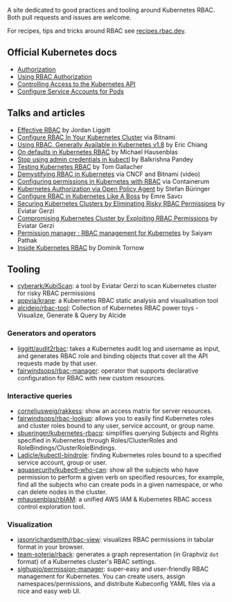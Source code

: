 A site dedicated to good practices and tooling around Kubernetes RBAC. Both pull requests and issues are welcome.

For recipes, tips and tricks around RBAC see [recipes.rbac.dev](https://recipes.rbac.dev/).

## Official Kubernetes docs

- [Authorization](https://kubernetes.io/docs/admin/authorization/)
- [Using RBAC Authorization](https://kubernetes.io/docs/reference/access-authn-authz/rbac/)
- [Controlling Access to the Kubernetes API](https://kubernetes.io/docs/reference/access-authn-authz/controlling-access/)
- [Configure Service Accounts for Pods](https://kubernetes.io/docs/tasks/configure-pod-container/configure-service-account/)

## Talks and articles

- [Effective RBAC](https://www.youtube.com/watch?v=Nw1ymxcLIDI) by Jordan Liggitt
- [Configure RBAC In Your Kubernetes Cluster](https://docs.bitnami.com/kubernetes/how-to/configure-rbac-in-your-kubernetes-cluster/) via Bitnami
- [Using RBAC, Generally Available in Kubernetes v1.8](https://kubernetes.io/blog/2017/10/using-rbac-generally-available-18/) by Eric Chiang
- [On defaults in Kubernetes RBAC](https://dev.to/mhausenblas/on-some-defaults-in-kubernetes-rbac-270l) by Michael Hausenblas
- [Stop using admin credentials in kubectl](https://goglides.com/blog/create-less-privileges-user-in-kubernetes-using-rbac-for-kubectl/) by Balkrishna Pandey
- [Testing Kubernetes RBAC](https://medium.com/yld-engineering-blog/testing-kubernetes-rbac-5e00dc93af8e/) by Tom Gallacher
- [Demystifying RBAC in Kubernetes](https://www.cncf.io/blog/2018/08/01/demystifying-rbac-in-kubernetes/) via CNCF and Bitnami (video)
- [Configuring permissions in Kubernetes with RBAC](https://medium.com/containerum/configuring-permissions-in-kubernetes-with-rbac-a456a9717d5d/) via Containerum
- [Kubernetes Authorization via Open Policy Agent](https://itnext.io/kubernetes-authorization-via-open-policy-agent-a9455d9d5ceb) by Stefan Büringer
- [Configure RBAC in Kubernetes Like A Boss](https://medium.com/trendyol-tech/configure-rbac-in-kubernetes-like-a-boss-665e2a8665dd) by Emre Savcı
- [Securing Kubernetes Clusters by Eliminating Risky RBAC Permissions](https://www.cyberark.com/threat-research-blog/securing-kubernetes-clusters-by-eliminating-risky-permissions/) by Eviatar Gerzi  
- [Compromising Kubernetes Cluster by Exploiting RBAC Permissions](https://www.youtube.com/watch?v=1LMo0CftVC4) by Eviatar Gerzi
- [Permission manager : RBAC management for Kubernetes](https://blog.kubernauts.io/permission-manager-rbac-management-for-kubernetes-ed46c2f38cfb) by Saiyam Pathak
- [Inside Kubernetes RBAC](https://medium.com/@dominik.tornow/inside-kubernetes-rbac-9988b08a738a) by Dominik Tornow

## Tooling

- [cyberark/KubiScan](https://github.com/cyberark/KubiScan): a tool by Eviatar Gerzi to scan Kubernetes cluster for risky RBAC permissions
- [appvia/krane](https://github.com/appvia/krane): a Kubernetes RBAC static analysis and visualisation tool
- [alcideio/rbac-tool](https://github.com/alcideio/rbac-tool): Collection of Kubernetes RBAC power toys - Visualize, Generate & Query by Alcide

### Generators and operators

- [liggitt/audit2rbac](https://github.com/liggitt/audit2rbac): takes a Kubernetes audit log and username as input, and generates RBAC role and binding objects that cover all the API requests made by that user.
- [fairwindsops/rbac-manager](https://github.com/fairwindsops/rbac-manager): operator that supports declarative configuration for RBAC with new custom resources.

### Interactive queries

- [corneliusweig/rakkess](https://github.com/corneliusweig/rakkess): show an access matrix for server resources.
- [fairwindsops/rbac-lookup](https://github.com/fairwindsops/rbac-lookup): allows you to easily find Kubernetes roles and cluster roles bound to any user, service account, or group name.
- [sbueringer/kubernetes-rbacq](https://github.com/sbueringer/kubernetes-rbacq): simplifies querying Subjects and Rights specified in Kubernetes through Roles/ClusterRoles and RoleBindings/ClusterRoleBindings.
- [Ladicle/kubectl-bindrole](https://github.com/Ladicle/kubectl-bindrole): finding Kubernetes roles bound to a specified service account, group or user.
- [aquasecurity/kubectl-who-can](https://github.com/aquasecurity/kubectl-who-can): show all the subjects who have permission to perform a given verb on specified resources, for example, find all the subjects who can create pods in a given namespace, or who can delete nodes in the cluster.
- [mhausenblas/rbIAM](https://github.com/mhausenblas/rbIAM/): a unified AWS IAM & Kubernetes RBAC access control exploration tool.

### Visualization

- [jasonrichardsmith/rbac-view](https://github.com/jasonrichardsmith/rbac-view): visualizes RBAC permissions in tabular format in your browser.
- [team-soteria/rback](https://github.com/team-soteria/rback): generates a graph representation (in Graphviz `dot` format) of a Kubernetes cluster's RBAC settings.
- [sighupio/permission-manager](https://github.com/sighupio/permission-manager): super-easy and user-friendly RBAC management for Kubernetes. You can create users, assign namespaces/permissions, and distribute Kubeconfig YAML files via a nice and easy web UI.
